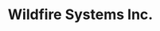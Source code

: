---
layout: startup_page
title: "Wildfire Systems Inc."
id: "wildfirecorp.com"
permalink: "/wildfiresystemsincwildfirecorp.com04262025/"
website: "https://www.wildfire-corp.com/"
funding_round: "Series B"
funding_amount: "$16M"
investors: "Intuit Ventures, Mucker Capital, Cohen Circle, Samsung Next, Evolution VC, Gaingels, TTV Capital, QED Investors, B Capital, DLA Piper, Moonshots Capital, Citi Venture"
about: "Wildfire Systems Inc. is a financial technology platform that powers loyalty and reward programs, shopping companions, and content monetization for financial services organizations and technology companies. Its platform enables clients to provide rewarding online shopping experiences to consumers worldwide, helping them build new revenue streams, retain customers, and stay top-of-mind. Wildfire's AI platform, RevenueEngine, also helps content creators monetize product and brand mentions."
markets: "Fintech, E-Commerce, Messaging, Shopping"
hq: "Solana Beach, California, United States"
founded_year: "2017"
linkedin: "https://www.linkedin.com/company/wildfire-systems-inc"
twitter: "https://twitter.com/WildfireSystems"
instagram: ""
facebook: ""
crunchbase: "https://www.crunchbase.com/organization/wildfire-systems"
pitchbook: ""

# SEO Optimization
meta_title: "Wildfire Systems Inc. - Series B Funding ($16M)"
meta_description: "Wildfire Systems Inc., Wildfire Systems Inc. is a financial technology platform that powers loyalty and reward programs, shopping companions, and content monetization for fi..."
meta_keywords: "Wildfire Systems Inc., Fintech, E-Commerce, Messaging, Shopping, Series B funding"
canonical_url: "https://pkprojectstartups.github.io/projectstartups.com/wildfiresystemsincwildfirecorp.com04262025/"
---